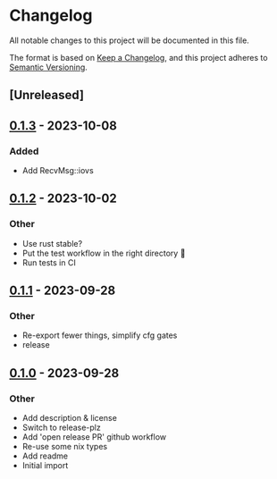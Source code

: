 # Changelog
All notable changes to this project will be documented in this file.

The format is based on [Keep a Changelog](https://keepachangelog.com/en/1.0.0/),
and this project adheres to [Semantic Versioning](https://semver.org/spec/v2.0.0.html).

## [Unreleased]

## [0.1.3](https://github.com/hapsoc/ktls-recvmsg/compare/v0.1.2...v0.1.3) - 2023-10-08

### Added
- Add RecvMsg::iovs

## [0.1.2](https://github.com/hapsoc/ktls-recvmsg/compare/v0.1.1...v0.1.2) - 2023-10-02

### Other
- Use rust stable?
- Put the test workflow in the right directory 🤦
- Run tests in CI

## [0.1.1](https://github.com/hapsoc/ktls-recvmsg/compare/v0.1.0...v0.1.1) - 2023-09-28

### Other
- Re-export fewer things, simplify cfg gates
- release

## [0.1.0](https://github.com/hapsoc/ktls-recvmsg/releases/tag/v0.1.0) - 2023-09-28

### Other
- Add description & license
- Switch to release-plz
- Add 'open release PR' github workflow
- Re-use some nix types
- Add readme
- Initial import
